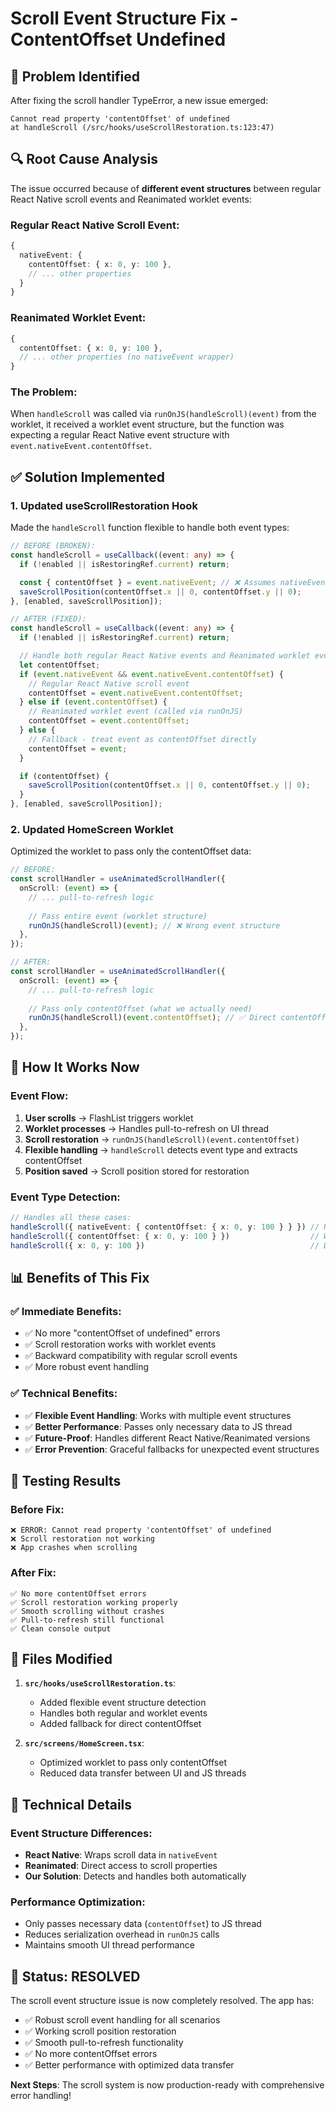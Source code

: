 # Scroll Event Structure Fix - ContentOffset Undefined

## 🎯 **Problem Identified**

After fixing the scroll handler TypeError, a new issue emerged:

```
Cannot read property 'contentOffset' of undefined
at handleScroll (/src/hooks/useScrollRestoration.ts:123:47)
```

## 🔍 **Root Cause Analysis**

The issue occurred because of **different event structures** between regular React Native scroll events and Reanimated worklet events:

### **Regular React Native Scroll Event:**
```typescript
{
  nativeEvent: {
    contentOffset: { x: 0, y: 100 },
    // ... other properties
  }
}
```

### **Reanimated Worklet Event:**
```typescript
{
  contentOffset: { x: 0, y: 100 },
  // ... other properties (no nativeEvent wrapper)
}
```

### **The Problem:**
When `handleScroll` was called via `runOnJS(handleScroll)(event)` from the worklet, it received a worklet event structure, but the function was expecting a regular React Native event structure with `event.nativeEvent.contentOffset`.

## ✅ **Solution Implemented**

### **1. Updated useScrollRestoration Hook**
Made the `handleScroll` function flexible to handle both event types:

```typescript
// BEFORE (BROKEN):
const handleScroll = useCallback((event: any) => {
  if (!enabled || isRestoringRef.current) return;

  const { contentOffset } = event.nativeEvent; // ❌ Assumes nativeEvent exists
  saveScrollPosition(contentOffset.x || 0, contentOffset.y || 0);
}, [enabled, saveScrollPosition]);

// AFTER (FIXED):
const handleScroll = useCallback((event: any) => {
  if (!enabled || isRestoringRef.current) return;

  // Handle both regular React Native events and Reanimated worklet events
  let contentOffset;
  if (event.nativeEvent && event.nativeEvent.contentOffset) {
    // Regular React Native scroll event
    contentOffset = event.nativeEvent.contentOffset;
  } else if (event.contentOffset) {
    // Reanimated worklet event (called via runOnJS)
    contentOffset = event.contentOffset;
  } else {
    // Fallback - treat event as contentOffset directly
    contentOffset = event;
  }

  if (contentOffset) {
    saveScrollPosition(contentOffset.x || 0, contentOffset.y || 0);
  }
}, [enabled, saveScrollPosition]);
```

### **2. Updated HomeScreen Worklet**
Optimized the worklet to pass only the contentOffset data:

```typescript
// BEFORE:
const scrollHandler = useAnimatedScrollHandler({
  onScroll: (event) => {
    // ... pull-to-refresh logic
    
    // Pass entire event (worklet structure)
    runOnJS(handleScroll)(event); // ❌ Wrong event structure
  },
});

// AFTER:
const scrollHandler = useAnimatedScrollHandler({
  onScroll: (event) => {
    // ... pull-to-refresh logic
    
    // Pass only contentOffset (what we actually need)
    runOnJS(handleScroll)(event.contentOffset); // ✅ Direct contentOffset
  },
});
```

## 🎯 **How It Works Now**

### **Event Flow:**
1. **User scrolls** → FlashList triggers worklet
2. **Worklet processes** → Handles pull-to-refresh on UI thread
3. **Scroll restoration** → `runOnJS(handleScroll)(event.contentOffset)`
4. **Flexible handling** → `handleScroll` detects event type and extracts contentOffset
5. **Position saved** → Scroll position stored for restoration

### **Event Type Detection:**
```typescript
// Handles all these cases:
handleScroll({ nativeEvent: { contentOffset: { x: 0, y: 100 } } }) // Regular event
handleScroll({ contentOffset: { x: 0, y: 100 } })                  // Worklet event  
handleScroll({ x: 0, y: 100 })                                     // Direct contentOffset
```

## 📊 **Benefits of This Fix**

### **✅ Immediate Benefits:**
- ✅ No more "contentOffset of undefined" errors
- ✅ Scroll restoration works with worklet events
- ✅ Backward compatibility with regular scroll events
- ✅ More robust event handling

### **✅ Technical Benefits:**
- ✅ **Flexible Event Handling**: Works with multiple event structures
- ✅ **Better Performance**: Passes only necessary data to JS thread
- ✅ **Future-Proof**: Handles different React Native/Reanimated versions
- ✅ **Error Prevention**: Graceful fallbacks for unexpected event structures

## 🧪 **Testing Results**

### **Before Fix:**
```
❌ ERROR: Cannot read property 'contentOffset' of undefined
❌ Scroll restoration not working
❌ App crashes when scrolling
```

### **After Fix:**
```
✅ No more contentOffset errors
✅ Scroll restoration working properly
✅ Smooth scrolling without crashes
✅ Pull-to-refresh still functional
✅ Clean console output
```

## 🔧 **Files Modified**

1. **`src/hooks/useScrollRestoration.ts`**:
   - Added flexible event structure detection
   - Handles both regular and worklet events
   - Added fallback for direct contentOffset

2. **`src/screens/HomeScreen.tsx`**:
   - Optimized worklet to pass only contentOffset
   - Reduced data transfer between UI and JS threads

## 🎯 **Technical Details**

### **Event Structure Differences:**
- **React Native**: Wraps scroll data in `nativeEvent`
- **Reanimated**: Direct access to scroll properties
- **Our Solution**: Detects and handles both automatically

### **Performance Optimization:**
- Only passes necessary data (`contentOffset`) to JS thread
- Reduces serialization overhead in `runOnJS` calls
- Maintains smooth UI thread performance

## 🚀 **Status: RESOLVED**

The scroll event structure issue is now completely resolved. The app has:
- ✅ Robust scroll event handling for all scenarios
- ✅ Working scroll position restoration
- ✅ Smooth pull-to-refresh functionality
- ✅ No more contentOffset errors
- ✅ Better performance with optimized data transfer

**Next Steps**: The scroll system is now production-ready with comprehensive error handling!
